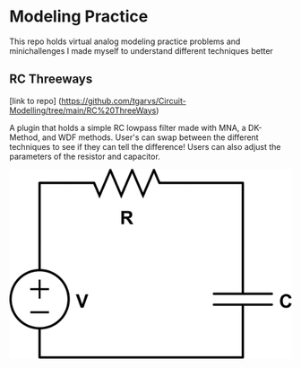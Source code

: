 

# Modeling Practice

This repo holds virtual analog modeling practice problems and minichallenges I made myself to understand different techniques better


## RC Threeways
[link to repo] (https://github.com/tgarvs/Circuit-Modelling/tree/main/RC%20ThreeWays)

A plugin that holds a simple RC lowpass filter made with MNA, a DK-Method, and WDF methods. User's can swap between the different techniques to see if they can tell the difference! Users can also adjust the parameters of the resistor and capacitor.

![RC Circuit Schematic](https://github.com/tgarvs/Circuit-Modelling/blob/main/RC%20ThreeWays/RC%20Circuit.png)
